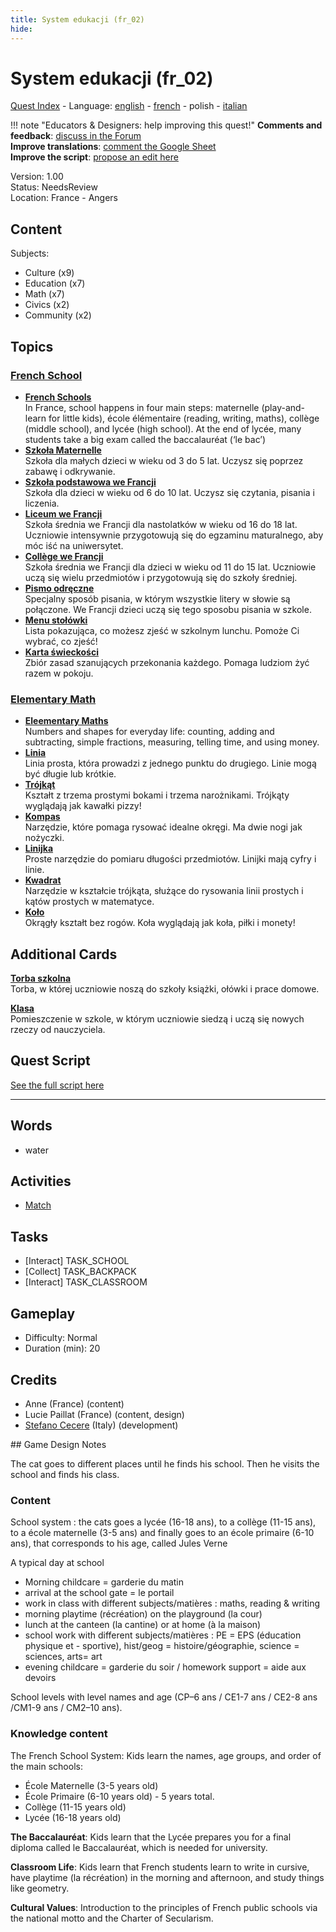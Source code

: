 ```yaml
---
title: System edukacji (fr_02)
hide:
---
```


# System edukacji (fr_02)
[Quest Index](./index.pl.md) - Language: [english](./fr_02.md) - [french](./fr_02.fr.md) - polish - [italian](./fr_02.it.md)

!!! note "Educators & Designers: help improving this quest!"
    **Comments and feedback**: [discuss in the Forum](https://antura.discourse.group/t/fr-02-the-school-system/24/1)  
    **Improve translations**: [comment the Google Sheet](https://docs.google.com/spreadsheets/d/1FPFOy8CHor5ArSg57xMuPAG7WM27-ecDOiU-OmtHgjw/edit?gid=1873232287#gid=1873232287)  
    **Improve the script**: [propose an edit here](https://github.com/vgwb/Antura/blob/main/Assets/_discover/_quests/FR_02%20Angers%20School/FR_02%20Angers%20School%20-%20Yarn%20Script.yarn)  

Version: 1.00  
Status: NeedsReview  
Location: France - Angers

## Content
Subjects: 

  - Culture (x9)
  - Education (x7)
  - Math (x7)
  - Civics (x2)
  - Community (x2)

## Topics
### [French School](../topics/index.md#frenchschool)

  - **[French Schools](../cards/index.md#french_schools)**  
    In France, school happens in four main steps: maternelle (play-and-learn for little kids), école élémentaire (reading, writing, maths), collège (middle school), and lycée (high school). At the end of lycée, many students take a big exam called the baccalauréat (‘le bac’)  
  - **[Szkoła Maternelle](../cards/index.md#education_ecole_maternelle_fr)**  
    Szkoła dla małych dzieci w wieku od 3 do 5 lat. Uczysz się poprzez zabawę i odkrywanie.  
  - **[Szkoła podstawowa we Francji](../cards/index.md#education_ecole_primaire_fr)**  
    Szkoła dla dzieci w wieku od 6 do 10 lat. Uczysz się czytania, pisania i liczenia.  
  - **[Liceum we Francji](../cards/index.md#education_lycee_fr)**  
    Szkoła średnia we Francji dla nastolatków w wieku od 16 do 18 lat. Uczniowie intensywnie przygotowują się do egzaminu maturalnego, aby móc iść na uniwersytet.  
  - **[Collège we Francji](../cards/index.md#education_college_fr)**  
    Szkoła średnia we Francji dla dzieci w wieku od 11 do 15 lat. Uczniowie uczą się wielu przedmiotów i przygotowują się do szkoły średniej.  
  - **[Pismo odręczne](../cards/index.md#concept_cursive_writing)**  
    Specjalny sposób pisania, w którym wszystkie litery w słowie są połączone. We Francji dzieci uczą się tego sposobu pisania w szkole.  
  - **[Menu stołówki](../cards/index.md#object_canteen_menu)**  
    Lista pokazująca, co możesz zjeść w szkolnym lunchu. Pomoże Ci wybrać, co zjeść!  
  - **[Karta świeckości](../cards/index.md#concept_charter_of_secularism)**  
    Zbiór zasad szanujących przekonania każdego. Pomaga ludziom żyć razem w pokoju.  
### [Elementary Math](../topics/index.md#elementary-maths)

  - **[Eleementary Maths](../cards/index.md#elementary_maths)**  
    Numbers and shapes for everyday life: counting, adding and subtracting, simple fractions, measuring, telling time, and using money.  
  - **[Linia](../cards/index.md#fr_figure_line)**  
    Linia prosta, która prowadzi z jednego punktu do drugiego. Linie mogą być długie lub krótkie.  
  - **[Trójkąt](../cards/index.md#fr_figure_triangle)**  
    Kształt z trzema prostymi bokami i trzema narożnikami. Trójkąty wyglądają jak kawałki pizzy!  
  - **[Kompas](../cards/index.md#math_compass)**  
    Narzędzie, które pomaga rysować idealne okręgi. Ma dwie nogi jak nożyczki.  
  - **[Linijka](../cards/index.md#math_ruler)**  
    Proste narzędzie do pomiaru długości przedmiotów. Linijki mają cyfry i linie.  
  - **[Kwadrat](../cards/index.md#math_setsquare)**  
    Narzędzie w kształcie trójkąta, służące do rysowania linii prostych i kątów prostych w matematyce.  
  - **[Koło](../cards/index.md#fr_figure_circle)**  
    Okrągły kształt bez rogów. Koła wyglądają jak koła, piłki i monety!  

## Additional Cards
**[Torba szkolna](../cards/index.md#school_bag)**  
Torba, w której uczniowie noszą do szkoły książki, ołówki i prace domowe.  

**[Klasa](../cards/index.md#place_classroom)**  
Pomieszczenie w szkole, w którym uczniowie siedzą i uczą się nowych rzeczy od nauczyciela.  

## Quest Script

[See the full script here](./fr_02-script.pl.md)

---

## Words
- water
## Activities
- [Match](../activities/index.md#Match)

## Tasks
- [Interact] TASK_SCHOOL
- [Collect] TASK_BACKPACK
- [Interact] TASK_CLASSROOM
## Gameplay
- Difficulty: Normal
- Duration (min): 20
## Credits
- Anne (France) (content)
- Lucie Paillat (France) (content, design)
- [Stefano Cecere](https://stefanocecere.com) (Italy) (development)

## Game Design Notes

The cat goes to different places until he finds his school. Then he visits the school and finds his class.

### Content
School system : the cats goes a lycée (16-18 ans), to a collège (11-15 ans), to a école maternelle (3-5 ans) and finally goes to an école primaire (6-10 ans), that corresponds to his age, called Jules Verne

A typical day at school

- Morning childcare = garderie du matin
- arrival at the school gate = le portail
- work in class with different subjects/matières : maths, reading & writing
- morning playtime (récréation) on the playground (la cour) 
- lunch at the canteen (la cantine) or at home (à la maison)
- school work with different subjects/matières : PE = EPS (éducation physique et - sportive),  hist/geog = histoire/géographie,  science = sciences, arts= art
- evening childcare = garderie du soir / homework support = aide aux devoirs

School levels with level names and age (CP–6 ans / CE1-7 ans / CE2-8 ans /CM1-9 ans / CM2–10 ans).

### Knowledge content
The French School System: Kids learn the names, age groups, and order of the main schools:

- École Maternelle (3-5 years old)
- École Primaire (6-10 years old) - 5 years total.
- Collège (11-15 years old)
- Lycée (16-18 years old)

**The Baccalauréat**: Kids learn that the Lycée prepares you for a final diploma called le Baccalauréat, which is needed for university.

**Classroom Life**: Kids learn that French students learn to write in cursive, have playtime (la récréation) in the morning and afternoon, and study things like geometry.

**Cultural Values**: Introduction to the principles of French public schools via the national motto and the Charter of Secularism.


